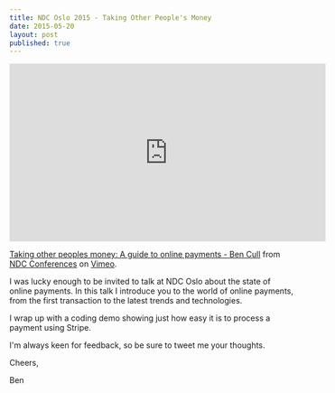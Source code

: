 ```yaml
---
title: NDC Oslo 2015 - Taking Other People's Money
date: 2015-05-20
layout: post
published: true
---
```


<iframe src="https://player.vimeo.com/video/131639827" width="560" height="315" frameborder="0" allowfullscreen="allowfullscreen"></iframe> <p><a href="https://vimeo.com/131639827">Taking other peoples money: A guide to online payments - Ben Cull</a> from <a href="https://vimeo.com/ndcconferences">NDC Conferences</a> on <a href="https://vimeo.com">Vimeo</a>.</p>

I was lucky enough to be invited to talk at NDC Oslo about the state of online payments. 
In this talk I introduce you to the world of online payments, from the first transaction to the latest trends and technologies.

I wrap up with a coding demo showing just how easy it is to process a payment using Stripe.

I'm always keen for feedback, so be sure to tweet me your thoughts.

Cheers,

Ben